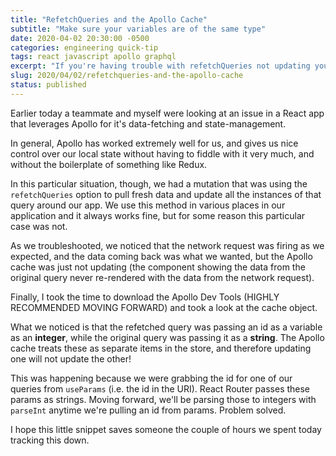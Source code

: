 ```yaml
---
title: "RefetchQueries and the Apollo Cache"
subtitle: "Make sure your variables are of the same type"
date: 2020-04-02 20:30:00 -0500
categories: engineering quick-tip
tags: react javascript apollo graphql
excerpt: "If you're having trouble with refetchQueries not updating your UI, it could be a type mismatch."
slug: 2020/04/02/refetchqueries-and-the-apollo-cache
status: published
---
```


Earlier today a teammate and myself were looking at an issue in a React app that leverages Apollo for it's data-fetching and state-management.

In general, Apollo has worked extremely well for us, and gives us nice control over our local state without having to fiddle with it very much, and without the boilerplate of something like Redux.

In this particular situation, though, we had a mutation that was using the `refetchQueries` option to pull fresh data and update all the instances of that query around our app. We use this method in various places in our application and it always works fine, but for some reason this particular case was not.

As we troubleshooted, we noticed that the network request was firing as we expected, and the data coming back was what we wanted, but the Apollo cache was just not updating (the component showing the data from the original query never re-rendered with the data from the network request).

Finally, I took the time to download the Apollo Dev Tools (HIGHLY RECOMMENDED MOVING FORWARD) and took a look at the cache object.

What we noticed is that the refetched query was passing an id as a variable as an **integer**, while the original query was passing it as a **string**. The Apollo cache treats these as separate items in the store, and therefore updating one will not update the other!

This was happening because we were grabbing the id for one of our queries from `useParams` (i.e. the id in the URI). React Router passes these params as strings. Moving forward, we'll be parsing those to integers with `parseInt` anytime we're pulling an id from params. Problem solved.

I hope this little snippet saves someone the couple of hours we spent today tracking this down.
